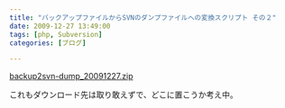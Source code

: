 ```yaml
---
title: "バックアップファイルからSVNのダンプファイルへの変換スクリプト その２"
date: 2009-12-27 13:49:00
tags: [php, Subversion]
categories: [ブログ]

---
```


[backup2svn-dump_20091227.zip][1]

 [1]: /files/backup2svn-dump_20091227.zip

これもダウンロード先は取り敢えずで、どこに置こうか考え中。
